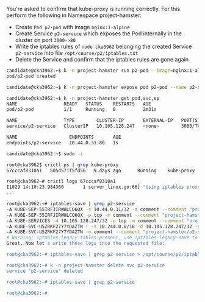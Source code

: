 You're asked to confirm that kube-proxy is running correctly. For this perform the following in Namespace project-hamster:

- Create `Pod p2-pod` with image `nginx:1-alpine`
- Create Service `p2-service` which exposes the Pod internally in the cluster on port `3000->80`
- Write the iptables rules of `node cka3962` belonging the created Service `p2-service` into file `/opt/course/p2/iptables.txt`
- Delete the Service and confirm that the iptables rules are gone again

```bash
candidate@cka3962:~$ k -n project-hamster run p2-pod --image=nginx:1-alpine
pod/p2-pod created

candidate@cka3962:~$ k -n project-hamster expose pod p2-pod --name p2-service --port 3000 --target-port 80

candidate@cka3962:~$ k -n project-hamster get pod,svc,ep
NAME                 READY   STATUS    RESTARTS   AGE
pod/p2-pod           1/1     Running   0          2m31s

NAME                 TYPE        CLUSTER-IP       EXTERNAL-IP   PORT(S)    AGE
service/p2-service   ClusterIP   10.105.128.247   <none>        3000/TCP   1s

NAME                   ENDPOINTS       AGE
endpoints/p2-service   10.44.0.31:80   1s

candidate@cka3962:~$ sudo -i

root@cka3962$ crictl ps | grep kube-proxy
67cccaf8310a1   505d571f5fd56   9 days ago      Running    kube-proxy ...

root@cka3962~# crictl logs 67cccaf8310a1
I1029 14:10:23.984360       1 server_linux.go:66] "Using iptables proxy"
...

root@cka3962:~# iptables-save | grep p2-service
-A KUBE-SEP-55IRFJIRWHLCQ6QX -s 10.44.0.31/32 -m comment --comment "project-hamster/p2-service" -j KUBE-MARK-MASQ
-A KUBE-SEP-55IRFJIRWHLCQ6QX -p tcp -m comment --comment "project-hamster/p2-service" -m tcp -j DNAT --to-destination 10.44.0.31:80
-A KUBE-SERVICES -d 10.105.128.247/32 -p tcp -m comment --comment "project-hamster/p2-service cluster IP" -m tcp --dport 3000 -j KUBE-SVC-U5ZRKF27Y7YDAZTN
-A KUBE-SVC-U5ZRKF27Y7YDAZTN ! -s 10.244.0.0/16 -d 10.105.128.247/32 -p tcp -m comment --comment "project-hamster/p2-service cluster IP" -m tcp --dport 3000 -j KUBE-MARK-MASQ
-A KUBE-SVC-U5ZRKF27Y7YDAZTN -m comment --comment "project-hamster/p2-service -> 10.44.0.31:80" -j KUBE-SEP-55IRFJIRWHLCQ6QX
# Warning: iptables-legacy tables present, use iptables-legacy-save to see them
Great. Now let's write these logs into the requested file:

root@cka3962:~# iptables-save | grep p2-service > /opt/course/p2/iptables.txt

root@cka3962:~# k -n project-hamster delete svc p2-service
service "p2-service" deleted

root@cka3962:~# iptables-save | grep p2-service

root@cka3962:~#
```
